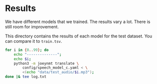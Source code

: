 # Results

We have different models that we trained.
The results vary a lot.
There is still room for improvement.

This directory contains the results of each model for the test dataset.
You can compare it to `train.tsv`.

```sh
for i in {0..99}; do
    echo "--------------";
    echo $i;
    python3 -m joeynmt translate \
        config/speech_model_c.yaml < \
        <(echo "data/test_audio/$i.mp3"); 
done |& tee log.txt
```
